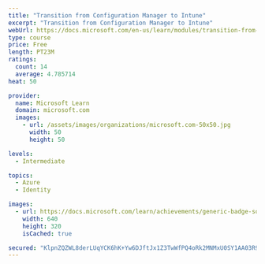```yaml
---
title: "Transition from Configuration Manager to Intune"
excerpt: "Transition from Configuration Manager to Intune"
webUrl: https://docs.microsoft.com/en-us/learn/modules/transition-from-configuration-manager-to-intune/
type: course
price: Free
length: PT23M
ratings:
  count: 14
  average: 4.785714
heat: 50

provider:
  name: Microsoft Learn
  domain: microsoft.com
  images:
    - url: /assets/images/organizations/microsoft.com-50x50.jpg
      width: 50
      height: 50

levels:
  - Intermediate

topics:
  - Azure
  - Identity

images:
  - url: https://docs.microsoft.com/learn/achievements/generic-badge-social.png
    width: 640
    height: 320
    isCached: true

secured: "KlpnZQZWL8derLUqYCK6hK+Yw6DJftJx1Z3TwWfPQ4oRk2MNMxU0SY1AA03R9fbtdsipmhMCJ8d8qbCBMvhW+Bu2VSSnjl1ksSW+WDKNWu8DpijF0TEJ1aBm4gccU6ANgHy8xCvnRhhlS5Q7kMs/lV3Q/V2fGAifxhdAJ15L0YrctKYkNWx4jUyz9yyBeY2PPpDjpXPKUOZdPLyc/Fq8XwnaAIGhJ3nuczziMABx0Yo0XzB2aCA9AWA0m43I7FkEqJreX8PXXyQkP/FX8fjdi/XLvPOhEYd50ec9GWpImch2Jo9h/ijft2f+8J+TP9QjGONBlIqTaYyMXgSzvZn6VP62ttjo+U8t0foKH1h4Gcqs0RB6uDdqVS5B5EyZMszIci4jzTEYAdNlX6A4EpCKIWWZyxNEgHXdloEutaUpj0k=;qJUVulcvrslJYPrUNQmGIg=="
---
```



